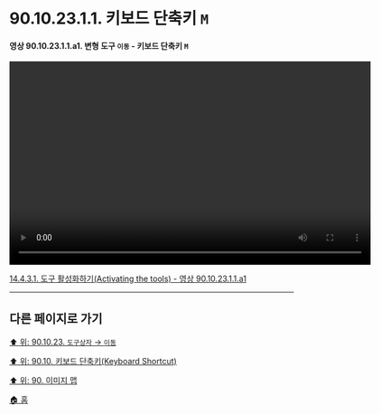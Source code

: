# 90.10.23.1.1. 키보드 단축키 `M`

<a id="90-10-23-01-01-a1"></a>

#### 영상 90.10.23.1.1.a1. 변형 도구 `이동` - 키보드 단축키 `M`
<video controls="controls" width="640" height="360" src="https://github.com/wonder13662/gimp/assets/15767104/8448a9e8-4818-492d-bc2c-a35ce79aa630"></video>

[14.4.3.1. 도구 활성화하기(Activating the tools) - 영상 90.10.23.1.1.a1](./14-04-03-01-activating_the_tool.md#90-10-23-01-01-a1)

***

## 다른 페이지로 가기

[⬆️ 위: 90.10.23. `도구상자` → `이동`](./90-10-23-00-tool_box-move.md)

[⬆️ 위: 90.10. 키보드 단축키(Keyboard Shortcut)](./90-10-00-keyboard_shortcut.md)

[⬆️ 위: 90. 이미지 맵](./90-00-image-map.md)

[🏠 홈](./00-home.md)